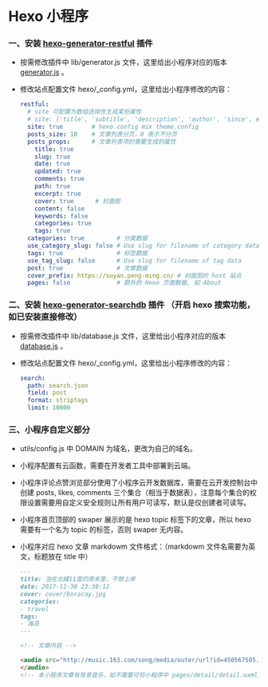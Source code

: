 # Hexo 小程序
### 一、安装 [hexo-generator-restful](https://github.com/yscoder/hexo-generator-restful) 插件

* 按需修改插件中 lib/generator.js 文件，这里给出小程序对应的版本 [generator.js](https://github.com/zhinieing/zhinieing.github.io/blob/master/images/generator.js) 。

* 修改站点配置文件 hexo/_config.yml，这里给出小程序修改的内容：

  ```yaml
  restful:
    # site 可配置为数组选择性生成某些属性
    # site: ['title', 'subtitle', 'description', 'author', 'since', email', 'favicon', 'avatar']
    site: true        # hexo.config mix theme.config
    posts_size: 10    # 文章列表分页，0 表示不分页
    posts_props:      # 文章列表项的需要生成的属性
      title: true
      slug: true
      date: true
      updated: true
      comments: true
      path: true
      excerpt: true
      cover: true      # 封面图
      content: false
      keywords: false
      categories: true
      tags: true
    categories: true         # 分类数据
    use_category_slug: false # Use slug for filename of category data
    tags: true               # 标签数据
    use_tag_slug: false      # Use slug for filename of tag data
    post: true               # 文章数据
    cover_prefix: https://suyan.peng-ming.cn/ # 封面图的 host 站点
    pages: false             # 额外的 Hexo 页面数据, 如 About
  ```

  

### 二、安装 [hexo-generator-searchdb](https://github.com/theme-next/hexo-generator-searchdb) 插件 （开启 hexo 搜索功能，如已安装直接修改）

* 按需修改插件中 lib/database.js 文件，这里给出小程序对应的版本 [database.js](https://github.com/zhinieing/zhinieing.github.io/blob/master/images/database.js) 。

* 修改站点配置文件 hexo/_config.yml，这里给出小程序修改的内容：

  ```yaml
  search:
    path: search.json
    field: post
    format: striptags
    limit: 10000
  ```



### 三、小程序自定义部分

* utils/config.js 中 DOMAIN 为域名，更改为自己的域名。

* 小程序配置有云函数，需要在开发者工具中部署到云端。

* 小程序评论点赞浏览部分使用了小程序云开发数据库，需要在云开发控制台中创建 posts, likes, comments 三个集合（相当于数据表），注意每个集合的权限设置需要用自定义安全规则让所有用户可读写，默认是仅创建者可读写。

* 小程序首页顶部的 swaper 展示的是 hexo topic 标签下的文章，所以 hexo 需要有一个名为 topic 的标签，否则 swaper 无内容。

* 小程序对应 hexo 文章 markdowm 文件格式：（markdowm 文件名需要为英文，标题放在 title 中）

  ```markdown
  ---
  title: 泡在北緯11度的周末里，不想上岸
  date: 2017-11-30 23:38:12
  cover: cover/boracay.jpg  
  categories:
  - travel
  tags:
  - 海岛
  ---
  
  <!-- 文章内容 -->
  
  <audio src="http://music.163.com/song/media/outer/url?id=450567505.mp3" poster="http://p2.music.126.net/ZgaAgq6eXTOKHsMU8rYZKA==/109951163909048455.jpg?param=130y130" name="青鸟与诗" author="愚青" loop autoplay>
  </audio>
  <!-- 本小程序文章有背景音乐，如不需要可将小程序中 pages/detail/detail.wxml 中的 audio 组件删除 -->
  ```

  